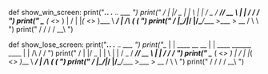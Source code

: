 def show_win_screen:
print("_____.___.              .__                        ._.           ___  ")
print(" /   |   |/  _ \|  |  \ |  |  /  _ \/  ___// __ \  | |     \/   /  /  ")
print(" \____   (  <_> )  |  / |  |_(  <_> )___ \\  ___/   \|     /\  (  (   ")
print(" / ______|\____/|____/  |____/\____/____  >\___  >  __     \/   \  \  ")
print(" \/                                     \/     \/   \/           \__\ ")

def show_lose_screen:
  print("_____.___.              .__                        ._.            ___ ")
  print("\__  |   | ____  __ __  |  |   ____  ______ ____   | |     /\    /  / ")
  print(" /   |   |/  _ \|  |  \ |  |  /  _ \/  ___// __ \  | |     \/   /  /  ")
  print(" \____   (  <_> )  |  / |  |_(  <_> )___ \\  ___/   \|     /\  (  (   ")
  print(" / ______|\____/|____/  |____/\____/____  >\___  >  __     \/   \  \  ")
  print(" \/                                     \/     \/   \/           \__\ ")
